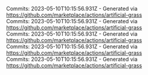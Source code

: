 Commits: 2023-05-10T10:15:56.931Z - Generated via https://github.com/marketplace/actions/artificial-grass
<br>
Commits: 2023-05-10T10:15:56.931Z - Generated via https://github.com/marketplace/actions/artificial-grass
<br>
Commits: 2023-05-10T10:15:56.931Z - Generated via https://github.com/marketplace/actions/artificial-grass
<br>
Commits: 2023-05-10T10:15:56.931Z - Generated via https://github.com/marketplace/actions/artificial-grass
<br>
Commits: 2023-05-10T10:15:56.931Z - Generated via https://github.com/marketplace/actions/artificial-grass
<br>
